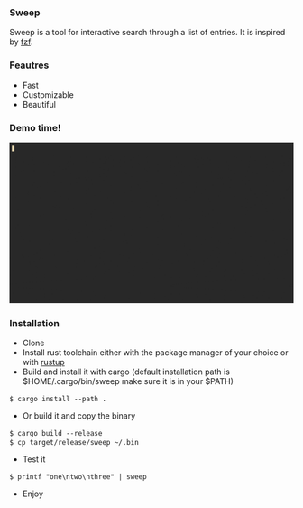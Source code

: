 ### Sweep
Sweep is a tool for interactive search through a list of entries. It is inspired by [fzf](https://github.com/junegunn/fzf).

### Feautres
  - Fast
  - Customizable
  - Beautiful
  
### Demo time!
![demo](/resources/demo.gif "demo")

### Installation
  - Clone
  - Install rust toolchain either with the package manager of your choice or with [rustup](https://rustup.rs/)
  - Build and install it with cargo (default installation path is $HOME/.cargo/bin/sweep make sure it is in your $PATH)
  ```
  $ cargo install --path .
  ```
  - Or build it and copy the binary
  ```
  $ cargo build --release
  $ cp target/release/sweep ~/.bin
  ```
  - Test it
  ```
  $ printf "one\ntwo\nthree" | sweep
  ```
  - Enjoy

